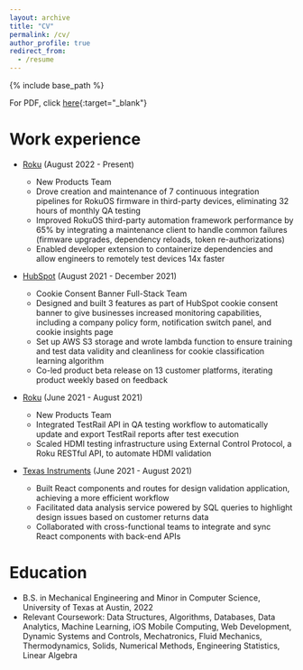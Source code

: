 ```yaml
---
layout: archive
title: "CV"
permalink: /cv/
author_profile: true
redirect_from:
  - /resume
---
```


{% include base_path %}

For PDF, click [here](/files/Resume-Rishabh.pdf){:target="_blank"}

Work experience
======
* [Roku](https://www.roku.com/) (August 2022 - Present)
  * New Products Team
  * Drove creation and maintenance of 7 continuous integration pipelines for RokuOS firmware in third-party devices, eliminating 32 hours of monthly QA testing
  * Improved RokuOS third-party automation framework performance by 65% by integrating a maintenance client to handle common failures (firmware upgrades, dependency reloads, token re-authorizations)
  * Enabled developer extension to containerize dependencies and allow engineers to remotely test devices 14x faster

* [HubSpot](https://www.hubspot.com/) (August 2021 - December 2021)
  * Cookie Consent Banner Full-Stack Team
  * Designed and built 3 features as part of HubSpot cookie consent banner to give businesses increased monitoring capabilities, including a company policy form, notification switch panel, and cookie insights page
  * Set up AWS S3 storage and wrote lambda function to ensure training and test data validity and cleanliness for cookie classification learning algorithm
  * Co-led product beta release on 13 customer platforms, iterating product weekly based on feedback

* [Roku](https://www.roku.com/) (June 2021 - August 2021)
  * New Products Team
  * Integrated TestRail API in QA testing workflow to automatically update and export TestRail reports after test execution
  * Scaled HDMI testing infrastructure using External Control Protocol, a Roku RESTful API, to automate HDMI validation

* [Texas Instruments](https://www.ti.com/) (June 2021 - August 2021)
  * Built React components and routes for design validation application, achieving a more efficient workflow
  * Facilitated data analysis service powered by SQL queries to highlight design issues based on customer returns data
  * Collaborated with cross-functional teams to integrate and sync React components with back-end APIs

Education
======
* B.S. in Mechanical Engineering and Minor in Computer Science, University of Texas at Austin, 2022
*	Relevant Coursework: Data Structures, Algorithms, Databases, Data Analytics, Machine Learning, iOS Mobile Computing, Web Development, Dynamic Systems and Controls, Mechatronics, Fluid Mechanics, Thermodynamics, Solids, Numerical Methods, Engineering Statistics, Linear Algebra
<!--   
Skills
======
* Skill 1
* Skill 2
  * Sub-skill 2.1
  * Sub-skill 2.2
  * Sub-skill 2.3
* Skill 3 -->

<!-- Publications
======
  <ul>{% for post in site.publications %}
    {% include archive-single-cv.html %}
  {% endfor %}</ul> -->
  
<!-- Talks
======
  <ul>{% for post in site.talks %}
    {% include archive-single-talk-cv.html %}
  {% endfor %}</ul>
  
Teaching
======
  <ul>{% for post in site.teaching %}
    {% include archive-single-cv.html %}
  {% endfor %}</ul>
  
Service and leadership
======
* Currently signed in to 43 different slack teams -->
